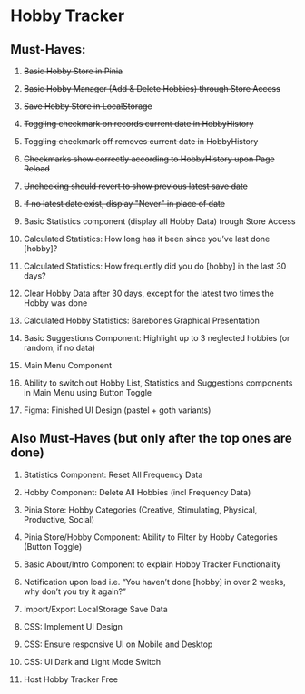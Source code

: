 # Hobby Tracker

## Must-Haves:

1. ~~Basic Hobby Store in Pinia~~

1. ~~Basic Hobby Manager (Add & Delete Hobbies) through Store Access~~

1. ~~Save Hobby Store in LocalStorage~~

1. ~~Toggling checkmark on records current date in HobbyHistory~~

1. ~~Toggling checkmark off removes current date in HobbyHistory~~

1. ~~Checkmarks show correctly according to HobbyHistory upon Page Reload~~

1. ~~Unchecking should revert to show previous latest save date~~

1. ~~If no latest date exist, display "Never" in place of date~~

1. Basic Statistics component (display all Hobby Data) trough Store Access

1. Calculated Statistics: How long has it been since you’ve last done [hobby]?

1. Calculated Statistics: How frequently did you do [hobby] in the last 30 days?

1. Clear Hobby Data after 30 days, except for the latest two times the Hobby was done

1. Calculated Hobby Statistics: Barebones Graphical Presentation

1. Basic Suggestions Component: Highlight up to 3 neglected hobbies (or random, if no data)

1. Main Menu Component

1. Ability to switch out Hobby List, Statistics and Suggestions components in Main Menu using Button Toggle

1. Figma: Finished UI Design (pastel + goth variants)

## Also Must-Haves (but only after the top ones are done)

1. Statistics Component: Reset All Frequency Data

1. Hobby Component: Delete All Hobbies (incl Frequency Data)

1. Pinia Store: Hobby Categories (Creative, Stimulating, Physical, Productive, Social)

1. Pinia Store/Hobby Component: Ability to Filter by Hobby Categories (Button Toggle)

1. Basic About/Intro Component to explain Hobby Tracker Functionality

1. Notification upon load i.e. “You haven’t done [hobby] in over 2 weeks, why don’t you try it again?”

1. Import/Export LocalStorage Save Data

1. CSS: Implement UI Design

1. CSS: Ensure responsive UI on Mobile and Desktop

1. CSS: UI Dark and Light Mode Switch

1. Host Hobby Tracker Free

